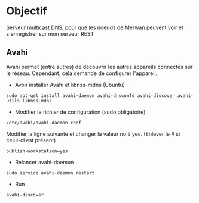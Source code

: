 # Objectif
Serveur multicast DNS, pour que les noeuds de Merwan peuvent voir et s'enregistrer sur mon serveur REST

## Avahi
Avahi permet (entre autres) de découvrir les autres appareils connectés sur le réseau.
Cependant, cela demande de configurer l'appareil.

* Avoir installer Avahi et libnss-mdns (Ubuntu) :

```
sudo apt-get install avahi-daemon avahi-dnsconfd avahi-discover avahi-utils libnss-mdns
```

* Modifier le fichier de configuration (sudo obligatoire)

```
/etc/avahi/avahi-daemon.conf
```
Modifier la ligne suivante et changer la valeur no à yes. (Enlever le # si celui-ci est présent)

```
publish-workstation=yes
```

* Relancer avahi-daemon

```
sudo service avahi-daemon restart
```

* Run 

```
avahi-discover
```

